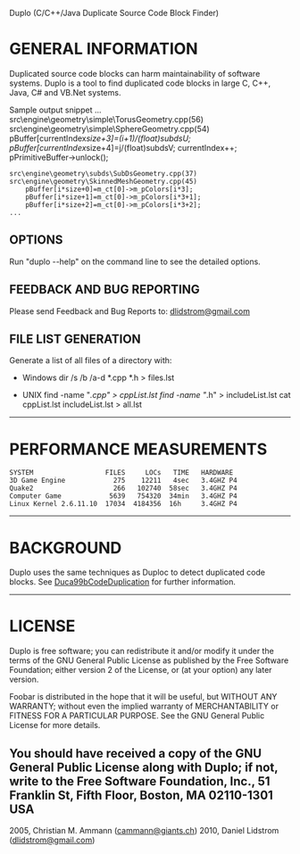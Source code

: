 Duplo (C/C++/Java Duplicate Source Code Block Finder)

# GENERAL INFORMATION

Duplicated source code blocks can harm maintainability of software systems.
Duplo is a tool to find duplicated code blocks in large C, C++, Java, C# and 
VB.Net systems.

Sample output snippet
    ...
    src\engine\geometry\simple\TorusGeometry.cpp(56)
    src\engine\geometry\simple\SphereGeometry.cpp(54)
	    pBuffer[currentIndex*size+3]=(i+1)/(float)subdsU;
	    pBuffer[currentIndex*size+4]=j/(float)subdsV;
	    currentIndex++;
	    pPrimitiveBuffer->unlock();

    src\engine\geometry\subds\SubDsGeometry.cpp(37)
    src\engine\geometry\SkinnedMeshGeometry.cpp(45)
        pBuffer[i*size+0]=m_ct[0]->m_pColors[i*3];
        pBuffer[i*size+1]=m_ct[0]->m_pColors[i*3+1];
        pBuffer[i*size+2]=m_ct[0]->m_pColors[i*3+2];
    ...

## OPTIONS

Run "duplo --help" on the command line to see the detailed options.

## FEEDBACK AND BUG REPORTING

Please send Feedback and Bug Reports to: dlidstrom@gmail.com

## FILE LIST GENERATION

Generate a list of all files of a directory with:

- Windows
    dir /s /b /a-d *.cpp *.h > files.lst

- UNIX
    find -name "*.cpp" > cppList.lst
    find -name "*.h" > includeList.lst
    cat cppList.lst includeList.lst > all.lst
---

# PERFORMANCE MEASUREMENTS

    SYSTEM                  FILES     LOCs   TIME   HARDWARE
    3D Game Engine            275    12211   4sec   3.4GHZ P4
    Quake2                    266   102740  58sec   3.4GHZ P4
    Computer Game            5639   754320  34min   3.4GHZ P4
    Linux Kernel 2.6.11.10  17034  4184356  16h     3.4GHZ P4
---

# BACKGROUND

Duplo uses the same techniques as Duploc to detect duplicated code blocks. See
[Duca99bCodeDuplication](http://www.iam.unibe.ch/~scg/Archive/Papers/Duca99bCodeDuplication.pdf) for
further information.

---

# LICENSE

Duplo is free software; you can redistribute it and/or modify
it under the terms of the GNU General Public License as published by
the Free Software Foundation; either version 2 of the License, or
(at your option) any later version.

Foobar is distributed in the hope that it will be useful,
but WITHOUT ANY WARRANTY; without even the implied warranty of
MERCHANTABILITY or FITNESS FOR A PARTICULAR PURPOSE.  See the
GNU General Public License for more details.

You should have received a copy of the GNU General Public License
along with Duplo; if not, write to the Free Software
Foundation, Inc., 51 Franklin St, Fifth Floor, Boston, MA  02110-1301  USA
---

2005, Christian M. Ammann (cammann@giants.ch)
2010, Daniel Lidstrom     (dlidstrom@gmail.com)

